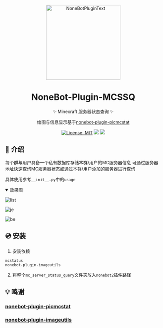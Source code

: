 <div align="center">
  <p><img src="https://raw.githubusercontent.com/A-kirami/nonebot-plugin-template/resources/NoneBotPlugin.svg" width="240" alt="NoneBotPluginText"></p>
</div>

<div align="center">

# NoneBot-Plugin-MCSSQ

✨ Minecraft 服务器状态查询 ✨

绘图与信息显示基于[nonebot-plugin-picmcstat](https://github.com/lgc2333/nonebot-plugin-picmcstat)

[![License: MIT](https://img.shields.io/badge/License-MIT-yellow.svg)](https://opensource.org/licenses/MIT)
![](https://img.shields.io/badge/nonebot2-v2.0.0+-green)
![](https://img.shields.io/badge/zhenxun_bot-v0.1.6.6+-green)

</div>

## 📖 介绍

每个群与用户具备一个私有数据库存储本群/用户的MC服务器信息
可通过服务器地址快速查询MC服务器状态或通过本群/用户添加的服务器进行查询

具体使用参考`__init__.py`中的`usage`
<details open>
<summary>效果图</summary>

![list](https://image.cinte.cc/i/2023/01/25/63d0d114d2dfd.png)

![je](https://image.cinte.cc/i/2023/01/25/63d0d1787b5fe.png)

![be](https://image.cinte.cc/i/2023/01/25/63d0d19a04668.png)
</details>

## 💿 安装

1. 安装依赖
```
mcstatus
nonebot-plugin-imageutils
```

2. 将整个`mc_server_status_query`文件夹放入`nonebot2`插件路径

## 💡 鸣谢

### [nonebot-plugin-picmcstat](https://github.com/lgc2333/nonebot-plugin-picmcstat)

### [nonebot-plugin-imageutils](https://github.com/noneplugin/nonebot-plugin-imageutils)
